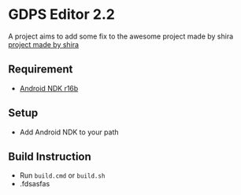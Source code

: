 # GDPS Editor 2.2

A project aims to add some fix to the awesome project made by shira [project made by shira](https://github.com/NtTuna/GD-Editor-Leak)

## Requirement
- [Android NDK r16b](https://github.com/android/ndk/wiki/Unsupported-Downloads)

## Setup
- Add Android NDK to your path

## Build Instruction
- Run `build.cmd` or `build.sh`
- .fdsasfas
